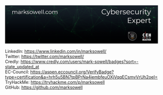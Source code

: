 [ ![Mark Sowell](Current4.png)](https://marksowell.com)

LinkedIn: https://www.linkedin.com/in/marksowell/  
Twitter: https://twitter.com/marksowell/  
Credly: https://www.credly.com/users/mark-sowell/badges?sort=-state_updated_at  
EC-Council: https://aspen.eccouncil.org/VerifyBadge?type=certification&a=hrh5u5BN7tpBPrNa4iembfeuOXjVqqECsmvVrUh2oeI=  
TryHackMe: https://tryhackme.com/p/marksowell  
GitHub: https://github.com/marksowell  
